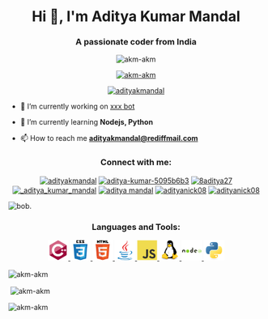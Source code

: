 <h1 align="center">Hi 👋, I'm Aditya Kumar Mandal</h1>
<h3 align="center">A passionate coder from India</h3>

<p align="center"> <img src="https://komarev.com/ghpvc/?username=akm-akm&label=Profile%20views&color=0e75b6&style=flat" alt="akm-akm" /> </p>

<p align="center"> <a href="https://github.com/ryo-ma/github-profile-trophy"><img src="https://github-profile-trophy.vercel.app/?username=akm-akm" alt="akm-akm" /></a> </p>

<p align="center"> <a href="https://twitter.com/adityakmandal" target="blank"><img src="https://img.shields.io/twitter/follow/adityakmandal?logo=twitter&style=for-the-badge" alt="adityakmandal" /></a> </p>

- 🔭 I’m currently working on [xxx bot](https://github.com/akm-akm/xxx)

- 🌱 I’m currently learning **Nodejs, Python**

- 📫 How to reach me **adityakmandal@rediffmail.com**

<h3 align="center">Connect with me:</h3>
<p align="center">
<a href="https://twitter.com/adityakmandal" target="blank"><img align="center" src="https://raw.githubusercontent.com/rahuldkjain/github-profile-readme-generator/master/src/images/icons/Social/twitter.svg" alt="adityakmandal" height="30" width="40" /></a>
<a href="https://linkedin.com/in/aditya-kumar-5095b6b3" target="blank"><img align="center" src="https://raw.githubusercontent.com/rahuldkjain/github-profile-readme-generator/master/src/images/icons/Social/linked-in-alt.svg" alt="aditya-kumar-5095b6b3" height="30" width="40" /></a>
<a href="https://fb.com/8aditya27" target="blank"><img align="center" src="https://raw.githubusercontent.com/rahuldkjain/github-profile-readme-generator/master/src/images/icons/Social/facebook.svg" alt="8aditya27" height="30" width="40" /></a>
<a href="https://instagram.com/_aditya_kumar_mandal" target="blank"><img align="center" src="https://raw.githubusercontent.com/rahuldkjain/github-profile-readme-generator/master/src/images/icons/Social/instagram.svg" alt="_aditya_kumar_mandal" height="30" width="40" /></a>
<a href="https://www.youtube.com/c/aditya mandal" target="blank"><img align="center" src="https://raw.githubusercontent.com/rahuldkjain/github-profile-readme-generator/master/src/images/icons/Social/youtube.svg" alt="aditya mandal" height="30" width="40" /></a>
<a href="https://www.hackerrank.com/adityanick08" target="blank"><img align="center" src="https://raw.githubusercontent.com/rahuldkjain/github-profile-readme-generator/master/src/images/icons/Social/hackerrank.svg" alt="adityanick08" height="30" width="40" /></a>
<a href="https://www.hackerearth.com/adityanick08" target="blank"><img align="center" src="https://raw.githubusercontent.com/rahuldkjain/github-profile-readme-generator/master/src/images/icons/Social/hackerearth.svg" alt="adityanick08" height="30" width="40" /></a>
</p>

![bob.](/image/bob.jpeg "bob.")

<h3 align="center">Languages and Tools:</h3>
<p align="center"> <a href="https://www.w3schools.com/cpp/" target="_blank"> <img src="https://raw.githubusercontent.com/devicons/devicon/master/icons/cplusplus/cplusplus-original.svg" alt="cplusplus" width="40" height="40"/> </a> <a href="https://www.w3schools.com/css/" target="_blank"> <img src="https://raw.githubusercontent.com/devicons/devicon/master/icons/css3/css3-original-wordmark.svg" alt="css3" width="40" height="40"/> </a> <a href="https://www.w3.org/html/" target="_blank"> <img src="https://raw.githubusercontent.com/devicons/devicon/master/icons/html5/html5-original-wordmark.svg" alt="html5" width="40" height="40"/> </a> <a href="https://www.java.com" target="_blank"> <img src="https://raw.githubusercontent.com/devicons/devicon/master/icons/java/java-original.svg" alt="java" width="40" height="40"/> </a> <a href="https://developer.mozilla.org/en-US/docs/Web/JavaScript" target="_blank"> <img src="https://raw.githubusercontent.com/devicons/devicon/master/icons/javascript/javascript-original.svg" alt="javascript" width="40" height="40"/> </a> <a href="https://www.linux.org/" target="_blank"> <img src="https://raw.githubusercontent.com/devicons/devicon/master/icons/linux/linux-original.svg" alt="linux" width="40" height="40"/> </a> <a href="https://nodejs.org" target="_blank"> <img src="https://raw.githubusercontent.com/devicons/devicon/master/icons/nodejs/nodejs-original-wordmark.svg" alt="nodejs" width="40" height="40"/> </a> <a href="https://www.python.org" target="_blank"> <img src="https://raw.githubusercontent.com/devicons/devicon/master/icons/python/python-original.svg" alt="python" width="40" height="40"/> </a> </p>

<p><img align="center" src="https://github-readme-stats.vercel.app/api/top-langs?username=akm-akm&show_icons=true&locale=en&layout=compact" alt="akm-akm" /></p>

<p>&nbsp;<img align="center" src="https://github-readme-stats.vercel.app/api?username=akm-akm&show_icons=true&locale=en" alt="akm-akm" /></p>

<p><img align="center" src="https://github-readme-streak-stats.herokuapp.com/?user=akm-akm&" alt="akm-akm" /></p>

